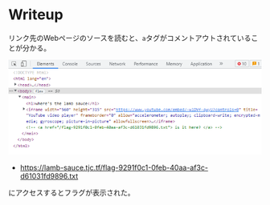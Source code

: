 # Writeup

リンク先のWebページのソースを読むと、`a`タグがコメントアウトされていることが分かる。

![](img/2022-05-14-23-37-39.png)

* https://lamb-sauce.tjc.tf/flag-9291f0c1-0feb-40aa-af3c-d61031fd9896.txt

にアクセスするとフラグが表示された。

<!-- tjctf{idk_man_but_here's_a_flag_462c964f0a177541} -->
